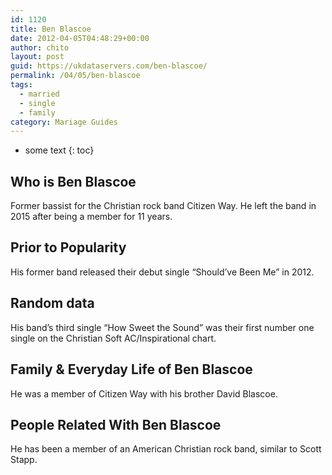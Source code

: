 ```yaml
---
id: 1120
title: Ben Blascoe
date: 2012-04-05T04:48:29+00:00
author: chito
layout: post
guid: https://ukdataservers.com/ben-blascoe/
permalink: /04/05/ben-blascoe  
tags:
  - married
  - single
  - family
category: Mariage Guides
---
```


* some text
{: toc}


## Who is  Ben Blascoe
                  
                  
                  
Former bassist for the Christian rock band Citizen Way. He left the band in 2015 after being a member for 11 years. 
                  
                
                
                
## Prior to Popularity 
                  
                  
                  
His former band released their debut single &#8220;Should&#8217;ve Been Me&#8221; in 2012. 
                  
                
                
                
## Random data 
                  
                  
                  
His band&#8217;s third single &#8220;How Sweet the Sound&#8221; was their first number one single on the Christian Soft AC/Inspirational chart. 
                  
                
                
                
## Family & Everyday Life of Ben Blascoe
                  
                  
                  
He was a member of Citizen Way with his brother David Blascoe. 
                  
                
                
                
## People Related With  Ben Blascoe
                  
                  
                  
He has been a member of an American Christian rock band, similar to Scott Stapp. 
                  
                
              
            
          
          
          
    
    
  
